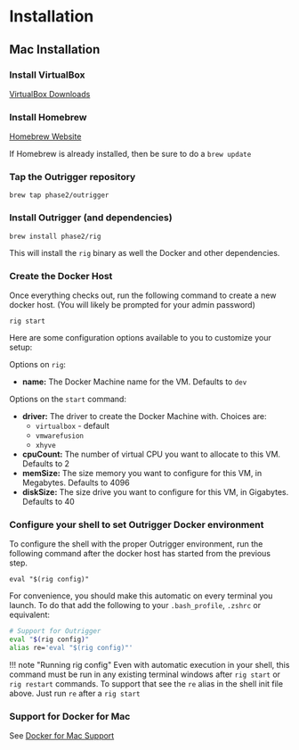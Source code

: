# Installation

## Mac Installation

### Install VirtualBox

[VirtualBox Downloads](https://www.virtualbox.org/wiki/Downloads)

### Install Homebrew

[Homebrew Website](http://brew.sh/)

If Homebrew is already installed, then be sure to do a `brew update` 

### Tap the Outrigger repository

`brew tap phase2/outrigger`
   
### Install Outrigger (and dependencies)

`brew install phase2/rig`

This will install the `rig` binary as well the Docker and other dependencies.

### Create the Docker Host

Once everything checks out, run the following command to create a new docker host. 
(You will likely be prompted for your admin password)

`rig start`

Here are some configuration options available to you to customize your setup:

Options on `rig`:

* **name:** The Docker Machine name for the VM. Defaults to `dev`

Options on the `start` command:

* **driver:** The driver to create the Docker Machine with. Choices are:
    * `virtualbox` - default
    * `vmwarefusion`
    * `xhyve`
* **cpuCount:** The number of virtual CPU you want to allocate to this VM. Defaults to 2
* **memSize:** The size memory you want to configure for this VM, in Megabytes. Defaults to 4096
* **diskSize:** The size drive you want to configure for this VM, in Gigabytes. Defaults to 40

### Configure your shell to set Outrigger Docker environment

To configure the shell with the proper Outrigger environment, run the following command
after the docker host has started from the previous step.
   
`eval "$(rig config)"`

For convenience, you should make this automatic on every terminal you launch. To do that 
add the following to your `.bash_profile`, `.zshrc` or equivalent:

```bash
# Support for Outrigger
eval "$(rig config)"
alias re='eval "$(rig config)"'
```

!!! note "Running rig config"
    Even with automatic execution in your shell, this command must be run in any existing 
    terminal windows after `rig start` or `rig restart` commands. To support that
    see the `re` alias in the shell init file above. Just run `re` after a `rig start`

### Support for Docker for Mac

See [Docker for Mac Support](../faq/docker-for-mac.md)
